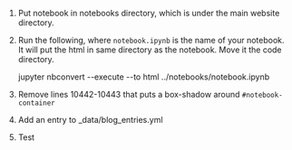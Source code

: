 1) Put notebook in notebooks directory, which is under the main website directory.

2) Run the following, where `notebook.ipynb` is the name of your notebook. It will put the 
html in same directory as the notebook. Move it the code directory.

    jupyter nbconvert --execute --to html ../notebooks/notebook.ipynb 

3) Remove lines 10442-10443 that puts a box-shadow around `#notebook-container`

4) Add an entry to _data/blog_entries.yml

5) Test